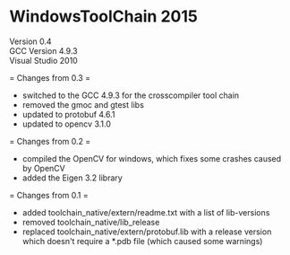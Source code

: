 # WindowsToolChain 2015

Version 0.4  
GCC Version 4.9.3  
Visual Studio 2010  

= Changes from 0.3 =  
 - switched to the GCC 4.9.3 for the crosscompiler tool chain   
 - removed the gmoc and gtest libs  
 - updated to protobuf 4.6.1  
 - updated to opencv 3.1.0  
 
= Changes from 0.2 =  
 - compiled the OpenCV for windows, which fixes some crashes caused by OpenCV  
 - added the Eigen 3.2 library  
 
= Changes from 0.1 =  
 - added toolchain_native/extern/readme.txt with a list of lib-versions  
 - removed toolchain_native/lib_release  
 - replaced toolchain_native/extern/protobuf.lib with a release version which doesn't require a *.pdb file (which caused some warnings)  